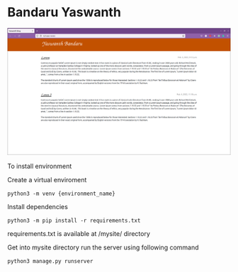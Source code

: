 # Bandaru Yaswanth

![blog](./blog.png)

To install environment

Create a virtual enviroment

	python3 -m venv {environment_name}

Install dependencies

	python3 -m pip install -r requirements.txt

requirements.txt is available at /mysite/ directory

Get into mysite directory run the server using following command

	python3 manage.py runserver


